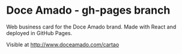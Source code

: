 # Doce Amado - gh-pages branch

Web business card for the Doce Amado brand.
Made with React and deployed in GitHub Pages.

Visible at http://www.doceamado.com/cartao
